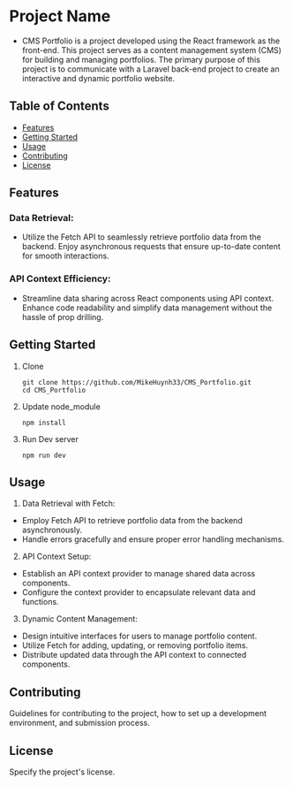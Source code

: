 # Project Name
- CMS Portfolio is a project developed using the React framework as the front-end. This project serves as a content management system (CMS) for building and managing portfolios. The primary purpose of this project is to communicate with a Laravel back-end project to create an interactive and dynamic portfolio website.

## Table of Contents
- [Features](#features)
- [Getting Started](#getting-started)
- [Usage](#usage)
- [Contributing](#contributing)
- [License](#license)

## Features
### Data Retrieval:
- Utilize the Fetch API to seamlessly retrieve portfolio data from the backend. Enjoy asynchronous requests that ensure up-to-date content for smooth interactions.
### API Context Efficiency: 
- Streamline data sharing across React components using API context. Enhance code readability and simplify data management without the hassle of prop drilling.

## Getting Started
1. Clone
   ```
   git clone https://github.com/MikeHuynh33/CMS_Portfolio.git
   cd CMS_Portfolio
   ```
2. Update node_module
   ```
   npm install
   ```
3. Run Dev server
   ```
   npm run dev
   ```
  
## Usage
1. Data Retrieval with Fetch:
  - Employ Fetch API to retrieve portfolio data from the backend asynchronously.
  - Handle errors gracefully and ensure proper error handling mechanisms.
2. API Context Setup:
  - Establish an API context provider to manage shared data across components.
  - Configure the context provider to encapsulate relevant data and functions.
3. Dynamic Content Management:
  - Design intuitive interfaces for users to manage portfolio content.
  - Utilize Fetch for adding, updating, or removing portfolio items.
  - Distribute updated data through the API context to connected components.
    
## Contributing
Guidelines for contributing to the project, how to set up a development environment, and submission process.

## License
Specify the project's license.

